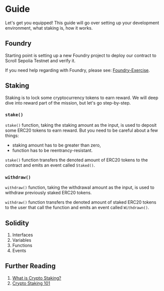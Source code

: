 # Guide

Let's get you equipped! This guide will go over setting up your development environment, what staking is, how it works.

## Foundry

Starting point is setting up a new Foundry project to deploy our contract to Scroll Sepolia Testnet and verify it.

If you need help regarding with Foundry, please see: [Foundry-Exercise](./Foundry-Exercise.md).

## Staking

Staking is to lock some cryptocurrency tokens to earn reward. We will deep dive into reward part of the mission, but let's go step-by-step.

### `stake()`

`stake()` function, taking the staking amount as the input, is used to deposit some ERC20 tokens to earn reward. But you need to be careful about a few things:
- staking amount has to be greater than zero,
- function has to be reentrancy-resistant.

`stake()` function transfers the denoted amount of ERC20 tokens to the contract and emits an event called `Staked()`.

### `withdraw()`

`withdraw()` function, taking the withdrawal amount as the input, is used to withdraw previously staked ERC20 tokens.

`withdraw()` function transfers the denoted amount of staked ERC20 tokens to the user that call the function and emits an event called `Withdrawn()`.

## Solidity

1. Interfaces
2. Variables
3. Functions
4. Events

## Further Reading

1. [What is Crypto Staking?](https://www.britannica.com/money/what-is-crypto-staking/)
2. [Crypto Staking 101](https://www.coindesk.com/learn/crypto-staking-101-what-is-staking/)